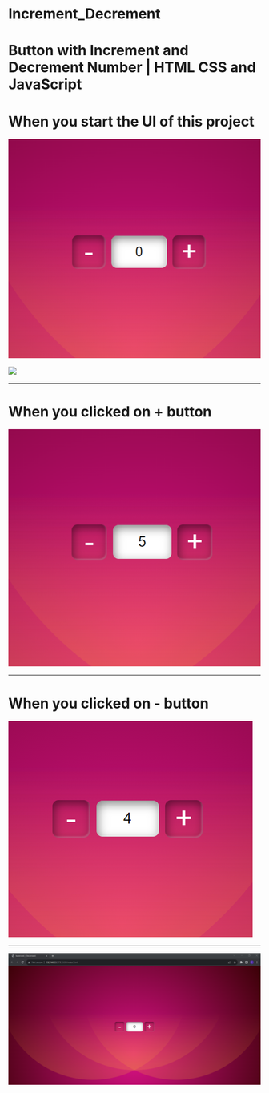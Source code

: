 <h1>Increment_Decrement</h1>
<h1>Button with Increment and Decrement Number | HTML CSS and JavaScript</h1>
<h1>When you start the UI of this project </h1>

![logo](https://github.com/prajinpatil42/Increment_Decrement/blob/main/Images/1.png)

<image src="https://github.com/prajinpatil42/Increment_Decrement/blob/main/Images/1.png">

---------------------------------------------------------------------
<h1>When you clicked on + button</h1>

![logo](https://github.com/prajinpatil42/Increment_Decrement/blob/main/Images/2.png)

---------------------------------------------------------------------
<h1>When you clicked on - button</h1>

![logo](https://github.com/prajinpatil42/Increment_Decrement/blob/main/Images/3.png)

---------------------------------------------------------------------

![logo](https://github.com/prajinpatil42/Increment_Decrement/blob/main/Images/4.png)


